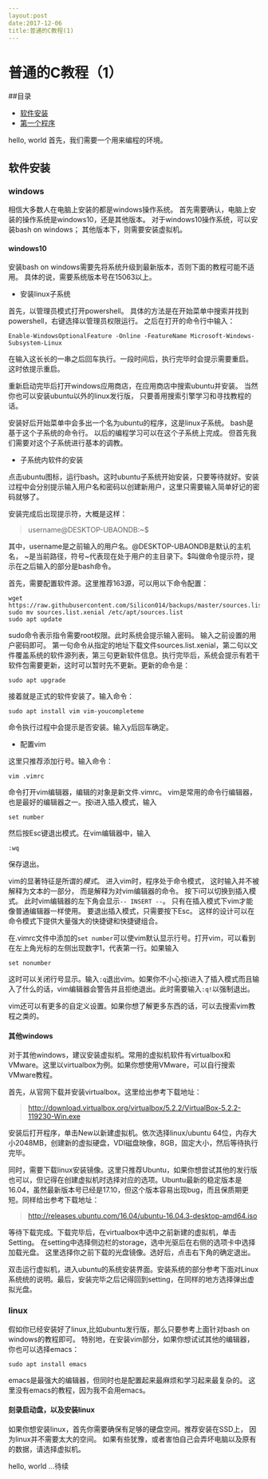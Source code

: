 ```yaml
---
layout:post
date:2017-12-06
title:普通的C教程(1)
---
```

# 普通的C教程（1）

##目录

- [软件安装](#install)
- [第一个程序](#firstsample)

<span id="install">hello, world</span>
首先，我们需要一个用来编程的环境。

## 软件安装

### windows

相信大多数人在电脑上安装的都是windows操作系统。
首先需要确认，电脑上安装的操作系统是windows10，还是其他版本。
对于windows10操作系统，可以安装bash on windows；
其他版本下，则需要安装虚拟机。

#### windows10

安装bash on windows需要先将系统升级到最新版本，否则下面的教程可能不适用。
具体的说，需要系统版本号在15063以上。

- 安装linux子系统

首先，以管理员模式打开powershell。
具体的方法是在开始菜单中搜索并找到powershell，右键选择以管理员权限运行。
之后在打开的命令行中输入：

```
Enable-WindowsOptionalFeature -Online -FeatureName Microsoft-Windows-Subsystem-Linux
```

在输入这长长的一串之后回车执行。一段时间后，执行完毕时会提示需要重启。
这时依提示重启。

重新启动完毕后打开windows应用商店，在应用商店中搜索ubuntu并安装。
当然你也可以安装ubuntu以外的linux发行版，
只要善用搜索引擎学习和寻找教程的话。

安装好后开始菜单中会多出一个名为ubuntu的程序，这是linux子系统。
bash是基于这个子系统的命令行。
以后的编程学习可以在这个子系统上完成。
但首先我们需要对这个子系统进行基本的调教。

- 子系统内软件的安装

点击ubuntu图标，运行bash。这时ubuntu子系统开始安装，只要等待就好。安装过程中会分别提示输入用户名和密码以创建新用户，这里只需要输入简单好记的密码就够了。

安装完成后出现提示符，大概是这样：

> username@DESKTOP-UBAONDB:~$

其中，username是之前输入的用户名。@DESKTOP-UBAONDB是默认的主机名，
~是当前路径，符号~代表现在处于用户的主目录下。$叫做命令提示符，提示在之后输入的部分是bash命令。

首先，需要配置软件源。这里推荐163源，可以用以下命令配置：

```
wget https://raw.githubusercontent.com/Silicon014/backups/master/sources.list.xenial
sudo mv sources.list.xenial /etc/apt/sources.list
sudo apt update
```

sudo命令表示指令需要root权限。此时系统会提示输入密码。
输入之前设置的用户密码即可。
第一句命令从指定的地址下载文件sources.list.xenial，第二句以文件覆盖系统的软件源列表，第三句更新软件信息。执行完毕后，系统会提示有若干软件包需要更新，这时可以暂时先不更新。更新的命令是：

```
sudo apt upgrade
```

接着就是正式的软件安装了。输入命令：

```
sudo apt install vim vim-youcompleteme
```

命令执行过程中会提示是否安装。输入y后回车确定。

- 配置vim

这里只推荐添加行号。输入命令：

```
vim .vimrc
```

命令打开vim编辑器，编辑的对象是新文件.vimrc。
vim是常用的命令行编辑器，也是最好的编辑器之一。按i进入插入模式，输入

```
set number
```

然后按Esc键退出模式。在vim编辑器中，输入

```
:wq
```

保存退出。

vim的显著特征是所谓的*模式*。
进入vim时，程序处于命令模式，
这时输入并不被解释为文本的一部分，
而是解释为对vim编辑器的命令。
按下i可以切换到插入模式。
此时vim编辑器的左下角会显示`-- INSERT --`。
只有在插入模式下vim才能像普通编辑器一样使用。
要退出插入模式，只需要按下Esc。
这样的设计可以在命令模式下提供大量强大的快捷键和快捷键组合。

在.vimrc文件中添加的`set number`可以使vim默认显示行号。打开vim，可以看到在左上角光标的左侧出现数字1，代表第一行。如果输入

```
set nonumber
```

这时可以关闭行号显示。输入`:q`退出vim。如果你不小心按i进入了插入模式而且输入了什么的话，vim编辑器会警告并且拒绝退出。此时需要输入`:q!`以强制退出。

vim还可以有更多的自定义设置。如果你想了解更多东西的话，可以去搜索vim教程之类的。

#### 其他windows

对于其他windows，建议安装虚拟机。常用的虚拟机软件有virtualbox和VMware。这里以virtualbox为例。如果你想使用VMware，可以自行搜索VMware教程。

首先，从官网下载并安装virtualbox。这里给出参考下载地址：

> http://download.virtualbox.org/virtualbox/5.2.2/VirtualBox-5.2.2-119230-Win.exe

安装后打开程序，单击New以新建虚拟机。依次选择linux/ubuntu 64位，内存大小2048MB，创建新的虚拟硬盘，VDI磁盘映像，8GB，固定大小，然后等待执行完毕。

同时，需要下载linux安装镜像。这里只推荐Ubuntu，如果你想尝试其他的发行版也可以，但记得在创建虚拟机时选择对应的选项。Ubuntu最新的稳定版本是16.04，虽然最新版本号已经是17.10，但这个版本容易出现bug，而且保质期更短。同样给出参考下载地址：

> http://releases.ubuntu.com/16.04/ubuntu-16.04.3-desktop-amd64.iso

等待下载完成。下载完毕后，在virtualbox中选中之前新建的虚拟机，单击Setting。
在setting中选择侧边栏的storage，选中光驱后在右侧的选项卡中选择加载光盘。
这里选择你之前下载的光盘镜像。选好后，点击右下角的确定退出。

双击运行虚拟机，进入ubuntu的系统安装界面。安装系统的部分参考下面对Linux系统统的说明。最后，安装完毕之后记得回到setting，在同样的地方选择弹出虚拟光盘。

### linux

假如你已经安装好了linux,比如ubuntu发行版，那么只要参考上面针对bash on windows的教程即可。
特别地，在安装vim部分，如果你想试试其他的编辑器，你也可以选择emacs：

```
sudo apt install emacs
```

emacs是最强大的编辑器，但同时也是配置起来最麻烦和学习起来最复杂的。
这里没有emacs的教程，因为我不会用emacs。

#### 刻录启动盘，以及安装linux

如果你想安装linux，首先你需要确保有足够的硬盘空间。推荐安装在SSD上，
因为linux并不需要太大的空间。
如果有些犹豫，或者害怕自己会弄坏电脑以及原有的数据，请选择虚拟机。

<span id="firstsample">hello, world</span>
...待续
